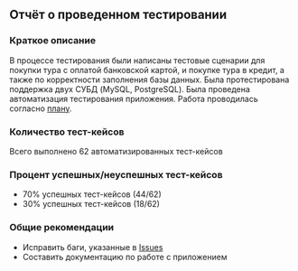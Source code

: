 ## Отчёт о проведенном тестировании

### Краткое описание

В процессе тестирования были написаны тестовые сценарии для покупки тура с оплатой банковской картой, и покупке тура в кредит, а также по корректности заполнения базы данных. Была протестирована поддержка двух СУБД (MySQL, PostgreSQL). Была проведена автоматизация тестирования приложения. Работа проводилась согласно [плану](https://github.com/DashaSlesareva/BuyATour/blob/main/documents/plan.md).


### Количество тест-кейсов
Всего выполнено 62 автоматизированных тест-кейсов

### Процент успешных/неуспешных тест-кейсов
* 70% успешных тест-кейсов (44/62)
* 30% успешных тест-кейсов (18/62)

### Общие рекомендации
* Исправить баги, указанные в [Issues](https://github.com/DashaSlesareva/BuyATour/issues)
* Составить документацию по работе с приложением
